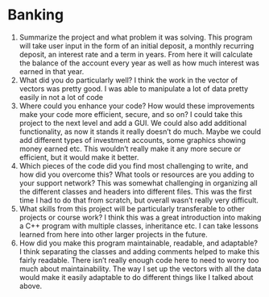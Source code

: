# Banking


1. Summarize the project and what problem it was solving.
This program will take user input in the form of an initial deposit, a monthly recurring deposit, an interest rate and a term in years. From here it will calculate the balance of the account every year as well as how much interest was earned in that year.
2. What did you do particularly well?
I think the work in the vector of vectors was pretty good. I was able to manipulate a lot of data pretty easily in not a lot of code
3.  Where could you enhance your code? How would these improvements make your code more efficient, secure, and so on?
I could take this project to the next level and add a GUI. We could also add additional functionality, as now it stands it really doesn’t do much. Maybe we could add different types of investment accounts, some graphics showing money earned etc. This wouldn’t really make it any more secure or efficient, but it would make it better.  
4. Which pieces of the code did you find most challenging to write, and how did you overcome this? What tools or resources are you adding to your support network?
This was somewhat challenging in organizing all the different classes and headers into different files. This was the first time I had to do that from scratch, but overall wasn’t really very difficult. 
5.  What skills from this project will be particularly transferable to other projects or course work?
I think this was a great introduction into making a C++ program with multiple classes, inheritance etc. I can take lessons learned from here into other larger projects in the future. 
6. How did you make this program maintainable, readable, and adaptable?
I think separating the classes and adding comments helped to make this fairly readable. There isn’t really enough code here to need to worry too much about maintainability. The way I set up the vectors with all the data would make it easily adaptable to do different things like I talked about above. 

